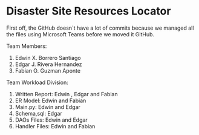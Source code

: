 # Disaster Site Resources Locator
First off, the GitHub doesn`t have a lot of commits because we managed all the files using Microsoft Teams before we moved it GitHub.

Team Members:
 1. Edwin X. Borrero Santiago
 2. Edgar J. Rivera Hernandez
 3. Fabian O. Guzman Aponte 

 Team Workload Division:
 1. Written Report: Edwin , Edgar and Fabian
 2. ER Model: Edwin and Fabian
 3. Main.py: Edwin and Edgar
 4. Schema,sql: Edgar
 5. DAOs Files: Edwin and Edgar
 6. Handler Files: Edwin and Fabian
